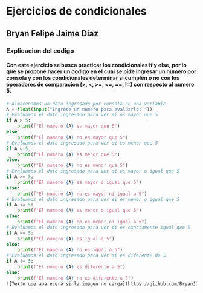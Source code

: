 # Ejercicios de condicionales
## Bryan Felipe Jaime Diaz
### Explicacion del codigo
#### Con este ejercicio se busca practicar los condicionales if y else, por lo que se propone hacer un codigo en el cual se píde ingresar un numero por consola y con los condicionales determinar si cumplen o no con los operadores de comparacion (>, <, >=, <=, ==, !=) con respecto al numero 5.
```py
# Almacenamos un dato ingresado por consola en una variable
A = float(input("Ingrese un numero para evaluarlo: "))
# Evaluamos el dato ingresado para ver si es mayor que 5
if A > 5:
    print(f"El numero {A} es mayor que 5")
else:
    print(f"El numero {A} no es mayor que 5")
# Evaluamos el dato ingresado para ver si es menor que 5
if A < 5:
    print(f"El numero {A} es menor que 5")
else:
    print(f"El numero {A} no es menor que 5")
# Evaluamos el dato ingresado para ver si es mayor o igual que 5
if A >= 5:
    print(f"El numero {A} es mayor o igual que 5")
else:
    print(f"El numero {A} no es mayor ni igual a 5")
# Evaluamos el dato ingresado para ver si es menor o igual que 5
if A <= 5:
    print(f"El numero {A} es menor o igual que 5")
else:
    print(f"El numero {A} no es menor ni igual a 5")
# Evaluamos el dato ingresado para ver si es exactamente igual que 5
if A == 5:
    print(f"El numero {A} es igual a 5")
else:
    print(f"El numero {A} no es igual a 5")
# Evaluamos el dato ingresado para ver si es diferente de 5
if A != 5:
    print(f"El numero {A} es diferente a 5")
else:
    print(f"El numero {A} no es diferente a 5")
![Texto que aparecerá si la imagen no carga](https://github.com/BryanJ253/Condicionales/blob/main/image-1.png)
